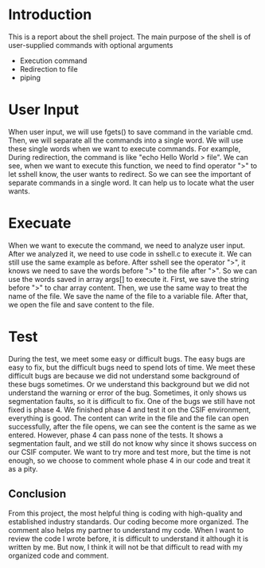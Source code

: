 # Introduction

This is a report about the shell project. The main purpose of the shell is  of user-supplied commands 
with optional arguments

 - Execution command
 - Redirection to file
 - piping

# User Input

When user input, we will use fgets() to save command in the variable cmd. Then, we will separate all the commands into a single word. We will use these single words when we want to execute commands. For example, During redirection, the command is like "echo Hello World > file". We can see, when we want to execute this function, we need to find operator ">" to let sshell know, the user wants to redirect. So we can see the important of separate commands in a single word. It can help us to locate what the user wants. 

# Execuate
When we want to execute the command, we need to analyze user input. After we analyzed it, we need to use code in sshell.c to execute it. We can still use the same example as before. After sshell see the operator ">", it knows we need to save the words before ">" to the file after ">". So we can use the words saved in array args[] to execute it. First, we save the string before ">" to char array content. Then, we use the same way to treat the name of the file. We save the name of the file to a variable file. After that, we open the file and save content to the file. 

# Test
During the test, we meet some easy or difficult bugs. The easy bugs are easy to fix, but the difficult bugs need to spend lots of time. We meet these difficult bugs are because we did not understand some background of these bugs sometimes. Or we understand this background but we did not understand the warning or error of the bug. Sometimes, it only shows us segmentation faults, so it is difficult to fix. One of the bugs we still have not fixed is phase 4. We finished phase 4 and test it on the CSIF environment, everything is good. The content can write in the file and the file can open successfully, after the file opens, we can see the content is the same as we entered. However, phase 4 can pass none of the tests. It shows a segmentation fault, and we still do not know why since it shows success on our CSIF computer. We want to try more and test more, but the time is not enough, so we choose to comment whole phase 4 in our code and treat it as a pity. 

## Conclusion
From this project, the most helpful thing is coding with high-quality and established industry standards. Our coding become more organized. The comment also helps my partner to understand my code. When I want to review the code I wrote before, it is difficult to understand it although it is written by me. But now, I think it will not be that difficult to read with my organized code and comment. 

